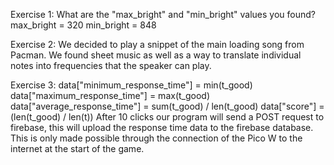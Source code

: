 Exercise 1: What are the "max_bright" and "min_bright" values you found?
    max_bright = 320
    min_bright = 848

Exercise 2: We decided to play a snippet of the main loading song from Pacman. We found sheet music as well as a way to translate individual notes into frequencies that the speaker can play. 

Exercise 3: 
    data["minimum_response_time"] = min(t_good)
    data["maximum_response_time"] = max(t_good)
    data["average_response_time"] = sum(t_good) / len(t_good)
    data["score"] = (len(t_good) / len(t))
After 10 clicks our program will send a POST request to firebase, this will upload the response time data to the firebase database. This is only made possible through the connection of the Pico W to the internet at the start of the game.
